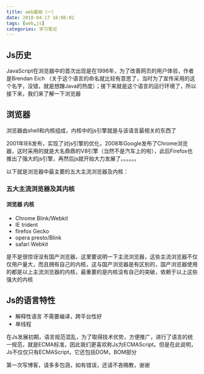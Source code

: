```yaml
---
title: web基础（一）
date: 2018-04-17 16:06:01
tags: [web,js]
categories: 学习笔记
---
```

## Js历史

JavaScript在浏览器中的首次出现是在1996年，为了改善网页的用户体验，作者是Brendan Eich （关于这个语言的命名就比较有意思了，当时为了宣传采用的这个名字，没错，就是想蹭Java的热度）；接下来就是这个语言的运行环境了，所以接下来，我们来了解一下浏览器 
<!-- more -->
## 浏览器

浏览器由shell和内核组成，内核中的js引擎就是与该语言最相关的东西了

2001年IE6发布，实现了对js引擎的优化，2008年Google发布了Chrome浏览器，这时采用的就是大名鼎鼎的V8引擎（当然不是汽车上的啦），此后Firefox也推出了强大的js引擎，再然后js就开始大力发展了。。。。。。

以下就是浏览器中最主要的五大主流浏览器及内核：

### 五大主流浏览器及其内核

#### 浏览器    内核

- Chrome    Blink/Webkit
- IE        trident
- firefox   Gecko
- opera     presto/Blink
- safari    Webkit

是不是很惊讶没有国产浏览器，这里要说明一下主流浏览器，这些主流浏览器不仅仅用户量大，而且拥有自己的内核，这与国产浏览器是有区别的，国产浏览器使用的都是以上主流浏览器的内核，最重要的是内核没有自己的突破，依赖于以上这些强大的内核

## Js的语言特性

- 解释性语言    不需要编译，跨平台性好
- 单线程

在Js发展初期，语言规范混乱，为了取得技术优势，方便推广，进行了语言的统一规范，就是ECMA标准，因此我们更喜欢称Js为ECMAScript。但是在此说明，Js不仅仅只有ECMAScript，它还包括DOM，BOM部分

第一次写博客，请多多包涵，如有错误，还请不吝赐教，谢谢 